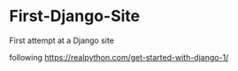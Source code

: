 # First-Django-Site
First attempt at a Django site

following https://realpython.com/get-started-with-django-1/
